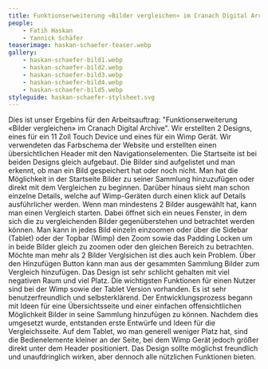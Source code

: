 ```yaml
---
title: Funktionserweiterung «Bilder vergleichen» im Cranach Digital Archive
people:
    - Fatih Haskan
    - Yannick Schäfer
teaserimage: haskan-schaefer-teaser.webp
gallery:
    - haskan-schaefer-bild1.webp
    - haskan-schaefer-bild2.webp
    - haskan-schaefer-bild3.webp
    - haskan-schaefer-bild4.webp
    - haskan-schaefer-bild5.webp
styleguide: haskan-schaefer-stylsheet.svg
---
```


Dies ist unser Ergebins für den Arbeitsauftrag: "Funktionserweiterung «Bilder vergleichen» im Cranach Digital Archive". Wir erstellten 2 Designs, eines für ein 11 Zoll Touch Device und eines für ein Wimp Gerät. Wir verwendeten das Farbschema der Website und erstellten einen übersichtlichen Header mit den Navigationselementen. Die Startseite ist bei beiden Designs gleich aufgebaut. Die Bilder sind aufgelistet und man erkennt, ob man ein Bild gespeichert hat oder noch nicht. Man hat die Möglichkeit in der Startseite Bilder zu seiner Sammlung hinzuzufügen oder direkt mit dem Vergleichen zu beginnen. Darüber hinaus sieht man schon einzelne Details, welche auf Wimp-Geräten durch einen klick auf Details ausführlicher werden. Wenn man mindestens 2 Bilder ausgewählt hat, kann man einen Vergleich starten. Dabei öffnet sich ein neues Fenster, in dem sich die zu vergleichenden Bilder gegenüberstehen und betrachtet werden können. Man kann in jedes Bild einzeln einzoomen oder über die Sidebar (Tablet) oder der Topbar (Wimp) den Zoom sowie das Padding Locken um in beide Bilder gleich zu zoomen oder den gleichen Bereich zu betrachten. Möchte man mehr als 2 Bilder Verglsichen ist dies auch kein Problem. Über den Hinzufügen Button kann man aus der gesammten Sammlung Bilder zum Vergleich hinzufügen. Das Design ist sehr schlicht gehalten mit viel negativen Raum und viel Platz.  Die wichtigsten Funktionen für einen Nutzer sind bei der Wimp sowie der Tablet Version vorhanden. Es ist sehr benutzerfreundlich und selbsterklärend. 
Der Entwicklungsprozess begann mit Ideen für eine Übersichtsseite und einer einfachen offensichtlichen Möglichkeit Bilder in seine Sammlung hinzufügen zu können. Nachdem dies umgesetzt wurde, entstanden erste Entwürfe und Ideen für die Vergleichsseite. Auf dem Tablet, wo man generell weniger Platz hat, sind die Bedienelemente kleiner an der Seite, bei dem Wimp Gerät jedoch größer direkt unter dem Header positioniert. Das Design sollte möglichst freundlich und unaufdringlich wirken, aber dennoch alle nützlichen Funktionen bieten.
